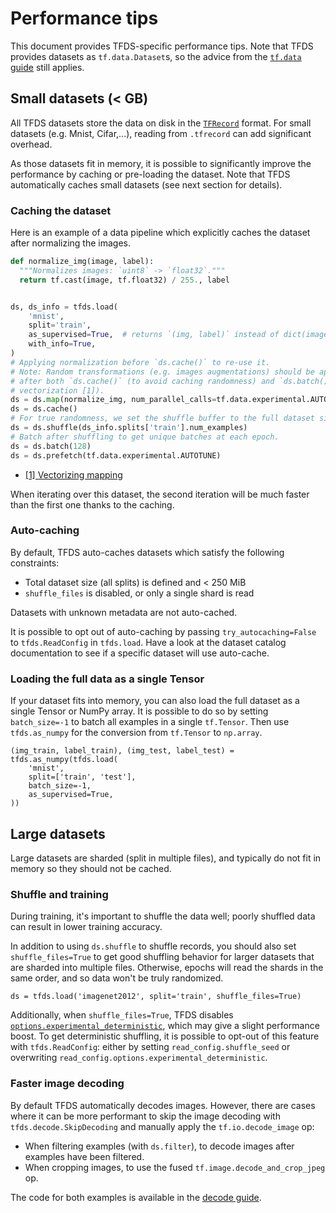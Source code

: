 # Performance tips

This document provides TFDS-specific performance tips. Note that TFDS provides
datasets as `tf.data.Dataset`s, so the advice from the
[`tf.data` guide](https://www.tensorflow.org/guide/data_performance#optimize_performance)
still applies.

## Small datasets (< GB)

All TFDS datasets store the data on disk in the
[`TFRecord`](https://www.tensorflow.org/tutorials/load_data/tfrecord) format.
For small datasets (e.g. Mnist, Cifar,...), reading from `.tfrecord` can add
significant overhead.

As those datasets fit in memory, it is possible to significantly improve the
performance by caching or pre-loading the dataset. Note that TFDS automatically
caches small datasets (see next section for details).

### Caching the dataset

Here is an example of a data pipeline which explicitly caches the dataset after
normalizing the images.

```python
def normalize_img(image, label):
  """Normalizes images: `uint8` -> `float32`."""
  return tf.cast(image, tf.float32) / 255., label


ds, ds_info = tfds.load(
    'mnist',
    split='train',
    as_supervised=True,  # returns `(img, label)` instead of dict(image=, ...)
    with_info=True,
)
# Applying normalization before `ds.cache()` to re-use it.
# Note: Random transformations (e.g. images augmentations) should be applied
# after both `ds.cache()` (to avoid caching randomness) and `ds.batch()` (for
# vectorization [1]).
ds = ds.map(normalize_img, num_parallel_calls=tf.data.experimental.AUTOTUNE)
ds = ds.cache()
# For true randomness, we set the shuffle buffer to the full dataset size.
ds = ds.shuffle(ds_info.splits['train'].num_examples)
# Batch after shuffling to get unique batches at each epoch.
ds = ds.batch(128)
ds = ds.prefetch(tf.data.experimental.AUTOTUNE)
```

*   [[1] Vectorizing mapping](https://www.tensorflow.org/guide/data_performance#vectorizing_mapping)

When iterating over this dataset, the second iteration will be much faster than
the first one thanks to the caching.

### Auto-caching

By default, TFDS auto-caches datasets which satisfy the following constraints:

*   Total dataset size (all splits) is defined and < 250 MiB
*   `shuffle_files` is disabled, or only a single shard is read

Datasets with unknown metadata are not auto-cached.

It is possible to opt out of auto-caching by passing `try_autocaching=False` to
`tfds.ReadConfig` in `tfds.load`. Have a look at the dataset catalog
documentation to see if a specific dataset will use auto-cache.

### Loading the full data as a single Tensor

If your dataset fits into memory, you can also load the full dataset as a single
Tensor or NumPy array. It is possible to do so by setting `batch_size=-1` to
batch all examples in a single `tf.Tensor`. Then use `tfds.as_numpy` for the
conversion from `tf.Tensor` to `np.array`.

```
(img_train, label_train), (img_test, label_test) = tfds.as_numpy(tfds.load(
    'mnist',
    split=['train', 'test'],
    batch_size=-1,
    as_supervised=True,
))
```

## Large datasets

Large datasets are sharded (split in multiple files), and typically do not fit
in memory so they should not be cached.

### Shuffle and training

During training, it's important to shuffle the data well; poorly shuffled data
can result in lower training accuracy.

In addition to using `ds.shuffle` to shuffle records, you should also set
`shuffle_files=True` to get good shuffling behavior for larger datasets that are
sharded into multiple files. Otherwise, epochs will read the shards in the same
order, and so data won't be truly randomized.

```
ds = tfds.load('imagenet2012', split='train', shuffle_files=True)
```

Additionally, when `shuffle_files=True`, TFDS disables
[`options.experimental_deterministic`](https://www.tensorflow.org/api_docs/python/tf/data/Options?version=nightly#experimental_deterministic),
which may give a slight performance boost. To get deterministic shuffling, it is
possible to opt-out of this feature with `tfds.ReadConfig`: either by setting
`read_config.shuffle_seed` or overwriting
`read_config.options.experimental_deterministic`.

### Faster image decoding

By default TFDS automatically decodes images. However, there are cases where it
can be more performant to skip the image decoding with
`tfds.decode.SkipDecoding` and manually apply the `tf.io.decode_image` op:

*   When filtering examples (with `ds.filter`), to decode images after examples
    have been filtered.
*   When cropping images, to use the fused `tf.image.decode_and_crop_jpeg` op.

The code for both examples is available in the
[decode guide](https://www.tensorflow.org/datasets/decode#usage_examples).

